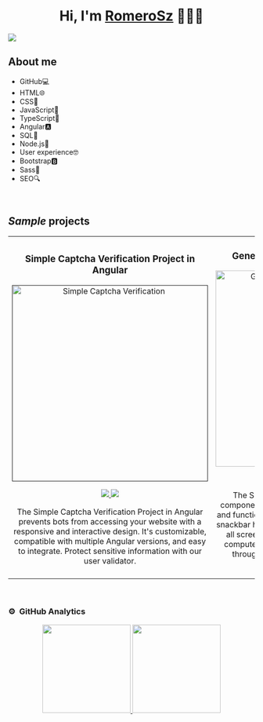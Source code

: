 <div align="center">
<h1 align="center">Hi, I'm <a href="https://www.linkedin.com/in/victor-romero-virs/">RomeroSz</a> 👋🙋‍♂️</h1>
</div>
<img src="https://github.com/RomeroSz/RomeroSz/assets/94831223/9dc3b87a-5b55-4521-9b31-b82ecbdcd90d">


<!-- [![YouTube Channel Subscribers](https://img.shields.io/youtube/channel/subscribers/UCIjEgHA1vatSR2K4rfcdNRg?style=social)](https://youtube.com/aristidevs?sub_confirmation=1)
[![Twitch Status](https://img.shields.io/twitch/status/aristidevs?style=social)](https://www.twitch.tv/aristidevs)
[![GitHub followers](https://img.shields.io/github/followers/arisguimera?style=social)](https://github.com/ArisGuimera)
![Discord Shield](https://discordapp.com/api/guilds/807719549075980308/widget.png?style=shield) -->

## About me

- GitHub💻
- HTML🌐
- CSS🎨
- JavaScript🚀
- TypeScript🔧
- Angular🅰️
- SQL💾
- Node.js🌳
- User experience🤓
- Bootstrap🅱️
- Sass💄
- SEO🔍
<br>

## *Sample* projects
<table>
<tr>
<td width="50%">
<h3 align="center">Simple Captcha Verification Project in Angular</h3>
<div align="center">
<a href=""https://github.com/RomeroSz/SimpleCaptcha" target="_blank"><img src="https://github.com/RomeroSz/RomeroSz/assets/94831223/80f0cb0d-2828-4537-8ec6-38b368266dc7" width="400" alt="Simple Captcha Verification"></a>
<p>
<a href="https://github.com/RomeroSz/SimpleCaptcha" target="_blank">
<img src="https://img.shields.io/badge/CODE-ff9?style=for-the-badge&logo=github&logoColor=black">
</a>
<a href="https://www.npmjs.com/package/captcha-thomas" target="_blank">
<img src="https://img.shields.io/badge/-NPM-green?style=for-the-badge&color=fbfc40">
</a>
</p>
<p>The Simple Captcha Verification Project in Angular prevents bots from accessing your website with a responsive and interactive design. It's customizable, compatible with multiple Angular versions, and easy to integrate. Protect sensitive information with our user validator.</p>
</div>
                                                                                      
</td>

<td width="50%">
<h3 align="center">Generic Snackbar Project in Angular</h3>
<div align="center">                                       
<a href="https://github.com/RomeroSz/GenericSnackBar" target="_blank"><img src="https://github.com/RomeroSz/RomeroSz/assets/94831223/05cf05eb-2ba9-4fe4-ad6f-874ce1189c1a" width="400" alt="Generic Snackbar Project in Angular"></a>
<br>
<p>
<a href="https://github.com/RomeroSz/GenericSnackBar" target="_blank">
<img src="https://img.shields.io/badge/CODE-80ffaa?style=for-the-badge&logo=github&logoColor=black">
</a>
</a>
</p>
</p>The Snakbar Project is an Angular snackbar component designed to be interactive, responsive, and functional across multiple Angular versions. The snackbar has a responsive design that works well on all screen sizes from mobile devices to desktop computers. Users can interact with the snackbar through animations, transitions, actions, and timeouts.</p>
</div>                                                             
</table>                                                                                 
</div>
<br>

### ⚙️ &nbsp;GitHub Analytics

<p align="center">
<a href="https://github.com/RomeroSz">
  <img height="180em" src="https://github-readme-stats-eight-theta.vercel.app/api?username=RomeroSz&show_icons=true&theme=algolia&include_all_commits=true&count_private=true"/>
  <img height="180em" src="https://github-readme-stats-eight-theta.vercel.app/api/top-langs/?username=RomeroSz&layout=compact&langs_count=8&theme=algolia"/>
</a>
</p>

